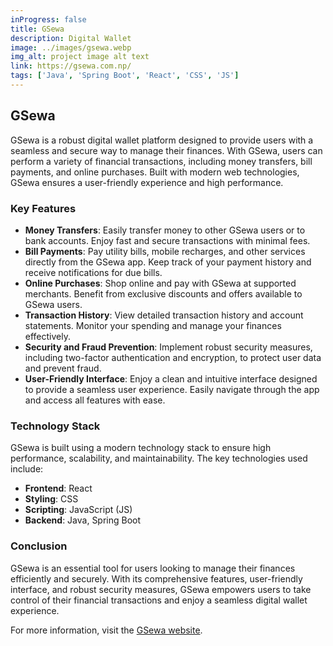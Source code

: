 ```yaml
---
inProgress: false
title: GSewa
description: Digital Wallet
image: ../images/gsewa.webp
img_alt: project image alt text
link: https://gsewa.com.np/
tags: ['Java', 'Spring Boot', 'React', 'CSS', 'JS']
---
```


## GSewa

GSewa is a robust digital wallet platform designed to provide users with a seamless and secure way to manage their finances. With GSewa, users can perform a variety of financial transactions, including money transfers, bill payments, and online purchases. Built with modern web technologies, GSewa ensures a user-friendly experience and high performance.

### Key Features

- **Money Transfers**: Easily transfer money to other GSewa users or to bank accounts. Enjoy fast and secure transactions with minimal fees.
- **Bill Payments**: Pay utility bills, mobile recharges, and other services directly from the GSewa app. Keep track of your payment history and receive notifications for due bills.
- **Online Purchases**: Shop online and pay with GSewa at supported merchants. Benefit from exclusive discounts and offers available to GSewa users.
- **Transaction History**: View detailed transaction history and account statements. Monitor your spending and manage your finances effectively.
- **Security and Fraud Prevention**: Implement robust security measures, including two-factor authentication and encryption, to protect user data and prevent fraud.
- **User-Friendly Interface**: Enjoy a clean and intuitive interface designed to provide a seamless user experience. Easily navigate through the app and access all features with ease.

### Technology Stack

GSewa is built using a modern technology stack to ensure high performance, scalability, and maintainability. The key technologies used include:

- **Frontend**: React
- **Styling**: CSS
- **Scripting**: JavaScript (JS)
- **Backend**: Java, Spring Boot

### Conclusion

GSewa is an essential tool for users looking to manage their finances efficiently and securely. With its comprehensive features, user-friendly interface, and robust security measures, GSewa empowers users to take control of their financial transactions and enjoy a seamless digital wallet experience.

For more information, visit the [GSewa website](https://gsewa.com.np/).